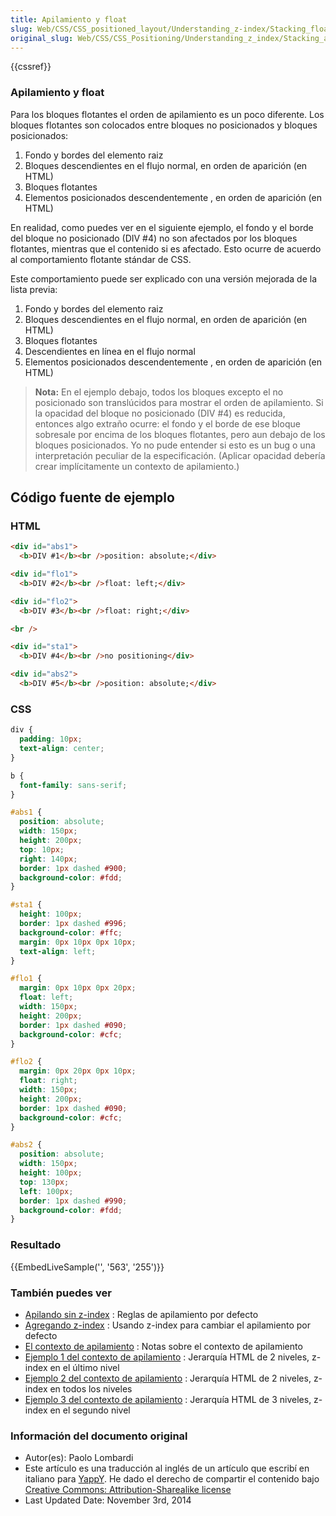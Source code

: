 ```yaml
---
title: Apilamiento y float
slug: Web/CSS/CSS_positioned_layout/Understanding_z-index/Stacking_floating_elements
original_slug: Web/CSS/CSS_Positioning/Understanding_z_index/Stacking_and_float
---
```


{{cssref}}

### Apilamiento y float

Para los bloques flotantes el orden de apilamiento es un poco diferente. Los bloques flotantes son colocados entre bloques no posicionados y bloques posicionados:

1. Fondo y bordes del elemento raiz
2. Bloques descendientes en el flujo normal, en orden de aparición (en HTML)
3. Bloques flotantes
4. Elementos posicionados descendentemente , en orden de aparición (en HTML)

En realidad, como puedes ver en el siguiente ejemplo, el fondo y el borde del bloque no posicionado (DIV #4) no son afectados por los bloques flotantes, mientras que el contenido si es afectado. Esto ocurre de acuerdo al comportamiento flotante stándar de CSS.

Este comportamiento puede ser explicado con una versión mejorada de la lista previa:

1. Fondo y bordes del elemento raiz
2. Bloques descendientes en el flujo normal, en orden de aparición (en HTML)
3. Bloques flotantes
4. Descendientes en línea en el flujo normal
5. Elementos posicionados descendentemente , en orden de aparición (en HTML)

> **Nota:** En el ejemplo debajo, todos los bloques excepto el no posicionado son translúcidos para mostrar el orden de apilamiento. Si la opacidad del bloque no posicionado (DIV #4) es reducida, entonces algo extraño ocurre: el fondo y el borde de ese bloque sobresale por encima de los bloques flotantes, pero aun debajo de los bloques posicionados. Yo no pude entender si esto es un bug o una interpretación peculiar de la especificación. (Aplicar opacidad debería crear implícitamente un contexto de apilamiento.)

## Código fuente de ejemplo

### HTML

```html
<div id="abs1">
  <b>DIV #1</b><br />position: absolute;</div>

<div id="flo1">
  <b>DIV #2</b><br />float: left;</div>

<div id="flo2">
  <b>DIV #3</b><br />float: right;</div>

<br />

<div id="sta1">
  <b>DIV #4</b><br />no positioning</div>

<div id="abs2">
  <b>DIV #5</b><br />position: absolute;</div>
```

### CSS

```css
div {
  padding: 10px;
  text-align: center;
}

b {
  font-family: sans-serif;
}

#abs1 {
  position: absolute;
  width: 150px;
  height: 200px;
  top: 10px;
  right: 140px;
  border: 1px dashed #900;
  background-color: #fdd;
}

#sta1 {
  height: 100px;
  border: 1px dashed #996;
  background-color: #ffc;
  margin: 0px 10px 0px 10px;
  text-align: left;
}

#flo1 {
  margin: 0px 10px 0px 20px;
  float: left;
  width: 150px;
  height: 200px;
  border: 1px dashed #090;
  background-color: #cfc;
}

#flo2 {
  margin: 0px 20px 0px 10px;
  float: right;
  width: 150px;
  height: 200px;
  border: 1px dashed #090;
  background-color: #cfc;
}

#abs2 {
  position: absolute;
  width: 150px;
  height: 100px;
  top: 130px;
  left: 100px;
  border: 1px dashed #990;
  background-color: #fdd;
}
```

### Resultado

{{EmbedLiveSample('', '563', '255')}}

### También puedes ver

- [Apilando sin z-index](/es/docs/Web/CSS/CSS_Positioning/entendiendo_z_index/Stacking_without_z-index) : Reglas de apilamiento por defecto
- [Agregando z-index](/es/docs/Web/CSS/CSS_Positioning/entendiendo_z_index/Agregando_z-index) : Usando z-index para cambiar el apilamiento por defecto
- [El contexto de apilamiento](/es/docs/Web/CSS/CSS_Positioning/entendiendo_z_index/El_contexto_de_apilamiento) : Notas sobre el contexto de apilamiento
- [Ejemplo 1 del contexto de apilamiento](/es/docs/Web/CSS/CSS_Positioning/entendiendo_z_index/ejemplo_1_del_contexto_de_apilamiento) : Jerarquía HTML de 2 niveles, z-index en el último nivel
- [Ejemplo 2 del contexto de apilamiento](/es/docs/Web/CSS/CSS_Positioning/entendiendo_z_index/ejemplo_2_del_contexto_de_apilamiento) : Jerarquía HTML de 2 niveles, z-index en todos los niveles
- [Ejemplo 3 del contexto de apilamiento](/es/docs/Web/CSS/CSS_Positioning/entendiendo_z_index/ejemplo_3_del_contexto_de_apilamiento) : Jerarquía HTML de 3 niveles, z-index en el segundo nivel

### Información del documento original

- Autor(es): Paolo Lombardi
- Este artículo es una traducción al inglés de un artículo que escribí en italiano para [YappY](http://www.yappy.it). He dado el derecho de compartir el contenido bajo [Creative Commons: Attribution-Sharealike license](http://creativecommons.org/licenses/by-sa/2.0/)
- Last Updated Date: November 3rd, 2014
